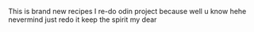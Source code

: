 This is brand new recipes
I re-do odin project because 
well u know
hehe
nevermind
just redo it
keep the spirit my dear
